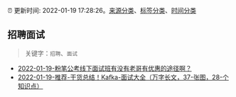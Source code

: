 :alarm_clock: 更新时间: 2022-01-19 17:28:26。[来源分类](../README.md)、[标签分类](../TAGS.md)、[时间分类](../TIMELINE.md)

## 招聘面试


> 关键字：`招聘`、`面试`



- [2022-01-19-粉笔公考线下面试班有没有老哥有优惠的途径啊？](https://www.v2ex.com/t/829350) 
- [2022-01-19-推荐-干货总结！Kafka-面试大全（万字长文，37-张图，28-个知识点）](https://toutiao.io/k/f9qe7be) 
